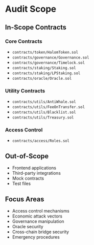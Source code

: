 # Audit Scope

## In-Scope Contracts

### Core Contracts
- `contracts/token/HalomToken.sol`
- `contracts/governance/Governance.sol`
- `contracts/governance/Timelock.sol`
- `contracts/staking/Staking.sol`
- `contracts/staking/LPStaking.sol`
- `contracts/oracle/Oracle.sol`

### Utility Contracts
- `contracts/utils/AntiWhale.sol`
- `contracts/utils/FeeOnTransfer.sol`
- `contracts/utils/Blacklist.sol`
- `contracts/utils/Treasury.sol`

### Access Control
- `contracts/access/Roles.sol`

## Out-of-Scope
- Frontend applications
- Third-party integrations
- Mock contracts
- Test files

## Focus Areas
- Access control mechanisms
- Economic attack vectors
- Governance manipulation
- Oracle security
- Cross-chain bridge security
- Emergency procedures 